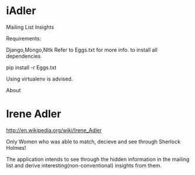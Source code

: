 iAdler
======

Mailing List Insights

Requirements:

Django,Mongo,Nltk
Refer to Eggs.txt for more info. 
to install all dependencies

pip install -r Eggs.txt 

Using virtualenv is advised.




About


Irene Adler
===========
http://en.wikipedia.org/wiki/Irene_Adler

Only Women who was able to match, decieve and see through Sherlock Holmes!

The application intends to see through the hidden information in the mailing list and derive interesting(non-conventional) insights from them.
